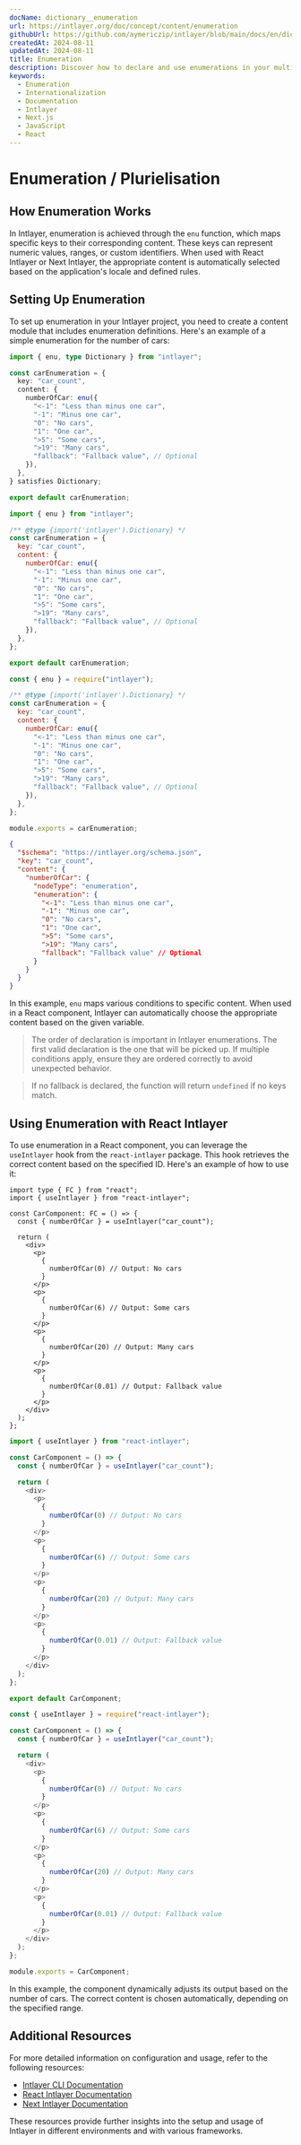 ```yaml
---
docName: dictionary__enumeration
url: https://intlayer.org/doc/concept/content/enumeration
githubUrl: https://github.com/aymericzip/intlayer/blob/main/docs/en/dictionary/enumeration.md
createdAt: 2024-08-11
updatedAt: 2024-08-11
title: Enumeration
description: Discover how to declare and use enumerations in your multilingual website. Follow the steps in this online documentation to set up your project in a few minutes.
keywords:
  - Enumeration
  - Internationalization
  - Documentation
  - Intlayer
  - Next.js
  - JavaScript
  - React
---
```


# Enumeration / Plurielisation

## How Enumeration Works

In Intlayer, enumeration is achieved through the `enu` function, which maps specific keys to their corresponding content. These keys can represent numeric values, ranges, or custom identifiers. When used with React Intlayer or Next Intlayer, the appropriate content is automatically selected based on the application's locale and defined rules.

## Setting Up Enumeration

To set up enumeration in your Intlayer project, you need to create a content module that includes enumeration definitions. Here's an example of a simple enumeration for the number of cars:

```typescript fileName="**/*.content.ts" contentDeclarationFormat="typescript"
import { enu, type Dictionary } from "intlayer";

const carEnumeration = {
  key: "car_count",
  content: {
    numberOfCar: enu({
      "<-1": "Less than minus one car",
      "-1": "Minus one car",
      "0": "No cars",
      "1": "One car",
      ">5": "Some cars",
      ">19": "Many cars",
      "fallback": "Fallback value", // Optional
    }),
  },
} satisfies Dictionary;

export default carEnumeration;
```

```javascript fileName="**/*.content.mjs" contentDeclarationFormat="esm"
import { enu } from "intlayer";

/** @type {import('intlayer').Dictionary} */
const carEnumeration = {
  key: "car_count",
  content: {
    numberOfCar: enu({
      "<-1": "Less than minus one car",
      "-1": "Minus one car",
      "0": "No cars",
      "1": "One car",
      ">5": "Some cars",
      ">19": "Many cars",
      "fallback": "Fallback value", // Optional
    }),
  },
};

export default carEnumeration;
```

```javascript fileName="**/*.content.cjs" contentDeclarationFormat="commonjs"
const { enu } = require("intlayer");

/** @type {import('intlayer').Dictionary} */
const carEnumeration = {
  key: "car_count",
  content: {
    numberOfCar: enu({
      "<-1": "Less than minus one car",
      "-1": "Minus one car",
      "0": "No cars",
      "1": "One car",
      ">5": "Some cars",
      ">19": "Many cars",
      "fallback": "Fallback value", // Optional
    }),
  },
};

module.exports = carEnumeration;
```

```json fileName="**/*.content.json" contentDeclarationFormat="json"
{
  "$schema": "https://intlayer.org/schema.json",
  "key": "car_count",
  "content": {
    "numberOfCar": {
      "nodeType": "enumeration",
      "enumeration": {
        "<-1": "Less than minus one car",
        "-1": "Minus one car",
        "0": "No cars",
        "1": "One car",
        ">5": "Some cars",
        ">19": "Many cars",
        "fallback": "Fallback value" // Optional
      }
    }
  }
}
```

In this example, `enu` maps various conditions to specific content. When used in a React component, Intlayer can automatically choose the appropriate content based on the given variable.

> The order of declaration is important in Intlayer enumerations. The first valid declaration is the one that will be picked up. If multiple conditions apply, ensure they are ordered correctly to avoid unexpected behavior.

> If no fallback is declared, the function will return `undefined` if no keys match.

## Using Enumeration with React Intlayer

To use enumeration in a React component, you can leverage the `useIntlayer` hook from the `react-intlayer` package. This hook retrieves the correct content based on the specified ID. Here's an example of how to use it:

```tsx fileName="**/*.tsx" codeFormat="typescript"
import type { FC } from "react";
import { useIntlayer } from "react-intlayer";

const CarComponent: FC = () => {
  const { numberOfCar } = useIntlayer("car_count");

  return (
    <div>
      <p>
        {
          numberOfCar(0) // Output: No cars
        }
      </p>
      <p>
        {
          numberOfCar(6) // Output: Some cars
        }
      </p>
      <p>
        {
          numberOfCar(20) // Output: Many cars
        }
      </p>
      <p>
        {
          numberOfCar(0.01) // Output: Fallback value
        }
      </p>
    </div>
  );
};
```

```javascript fileName="**/*.mjx" codeFormat="esm"
import { useIntlayer } from "react-intlayer";

const CarComponent = () => {
  const { numberOfCar } = useIntlayer("car_count");

  return (
    <div>
      <p>
        {
          numberOfCar(0) // Output: No cars
        }
      </p>
      <p>
        {
          numberOfCar(6) // Output: Some cars
        }
      </p>
      <p>
        {
          numberOfCar(20) // Output: Many cars
        }
      </p>
      <p>
        {
          numberOfCar(0.01) // Output: Fallback value
        }
      </p>
    </div>
  );
};

export default CarComponent;
```

```javascript fileName="**/*.cjs" codeFormat="commonjs"
const { useIntlayer } = require("react-intlayer");

const CarComponent = () => {
  const { numberOfCar } = useIntlayer("car_count");

  return (
    <div>
      <p>
        {
          numberOfCar(0) // Output: No cars
        }
      </p>
      <p>
        {
          numberOfCar(6) // Output: Some cars
        }
      </p>
      <p>
        {
          numberOfCar(20) // Output: Many cars
        }
      </p>
      <p>
        {
          numberOfCar(0.01) // Output: Fallback value
        }
      </p>
    </div>
  );
};

module.exports = CarComponent;
```

In this example, the component dynamically adjusts its output based on the number of cars. The correct content is chosen automatically, depending on the specified range.

## Additional Resources

For more detailed information on configuration and usage, refer to the following resources:

- [Intlayer CLI Documentation](https://github.com/aymericzip/intlayer/blob/main/docs/en/intlayer_cli.md)
- [React Intlayer Documentation](https://github.com/aymericzip/intlayer/blob/main/docs/en/intlayer_with_create_react_app.md)
- [Next Intlayer Documentation](https://github.com/aymericzip/intlayer/blob/main/docs/en/intlayer_with_nextjs_15.md)

These resources provide further insights into the setup and usage of Intlayer in different environments and with various frameworks.
